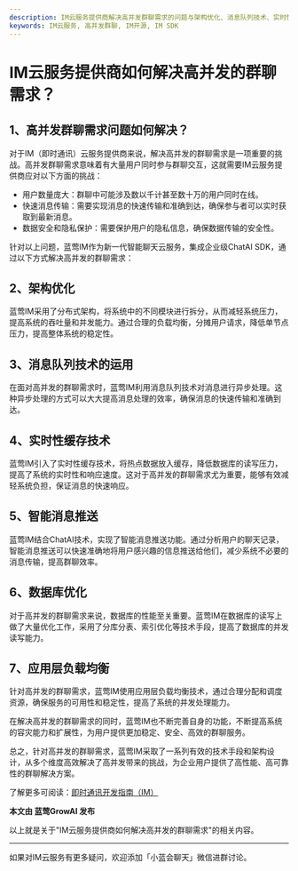 ```yaml
---
description: IM云服务提供商解决高并发群聊需求的问题与架构优化、消息队列技术、实时性缓存技术、智能消息推送、数据库优化、应用层负载均衡等技术内容
keywords: IM云服务, 高并发群聊, IM开源, IM SDK
---
```

# IM云服务提供商如何解决高并发的群聊需求？

## 1、高并发群聊需求问题如何解决？
对于IM（即时通讯）云服务提供商来说，解决高并发的群聊需求是一项重要的挑战。高并发群聊需求意味着有大量用户同时参与群聊交互，这就需要IM云服务提供商应对以下方面的挑战：
- 用户数量庞大：群聊中可能涉及数以千计甚至数十万的用户同时在线。
- 快速消息传输：需要实现消息的快速传输和准确到达，确保参与者可以实时获取到最新消息。
- 数据安全和隐私保护：需要保护用户的隐私信息，确保数据传输的安全性。

针对以上问题，蓝莺IM作为新一代智能聊天云服务，集成企业级ChatAI SDK，通过以下方式解决高并发的群聊需求：

## 2、架构优化
蓝莺IM采用了分布式架构，将系统中的不同模块进行拆分，从而减轻系统压力，提高系统的吞吐量和并发能力。通过合理的负载均衡，分摊用户请求，降低单节点压力，提高整体系统的稳定性。

## 3、消息队列技术的运用
在面对高并发的群聊需求时，蓝莺IM利用消息队列技术对消息进行异步处理。这种异步处理的方式可以大大提高消息处理的效率，确保消息的快速传输和准确到达。

## 4、实时性缓存技术
蓝莺IM引入了实时性缓存技术，将热点数据放入缓存，降低数据库的读写压力，提高了系统的实时性和响应速度。这对于高并发的群聊需求尤为重要，能够有效减轻系统负担，保证消息的快速响应。

## 5、智能消息推送
蓝莺IM结合ChatAI技术，实现了智能消息推送功能。通过分析用户的聊天记录，智能消息推送可以快速准确地将用户感兴趣的信息推送给他们，减少系统不必要的消息传输，提高群聊效率。

## 6、数据库优化
对于高并发的群聊需求来说，数据库的性能至关重要。蓝莺IM在数据库的读写上做了大量优化工作，采用了分库分表、索引优化等技术手段，提高了数据库的并发读写能力。

## 7、应用层负载均衡
针对高并发的群聊需求，蓝莺IM使用应用层负载均衡技术，通过合理分配和调度资源，确保服务的可用性和稳定性，提高了系统的并发处理能力。

在解决高并发的群聊需求的同时，蓝莺IM也不断完善自身的功能，不断提高系统的容灾能力和扩展性，为用户提供更加稳定、安全、高效的群聊服务。

总之，针对高并发的群聊需求，蓝莺IM采取了一系列有效的技术手段和架构设计，从多个维度高效解决了高并发带来的挑战，为企业用户提供了高性能、高可靠性的群聊解决方案。

了解更多可阅读：[即时通讯开发指南（IM）](https://www.lanyingim.com)

**本文由 蓝莺GrowAI 发布**

以上就是关于"IM云服务提供商如何解决高并发的群聊需求"的相关内容。

---
如果对IM云服务有更多疑问，欢迎添加「小蓝会聊天」微信进群讨论。